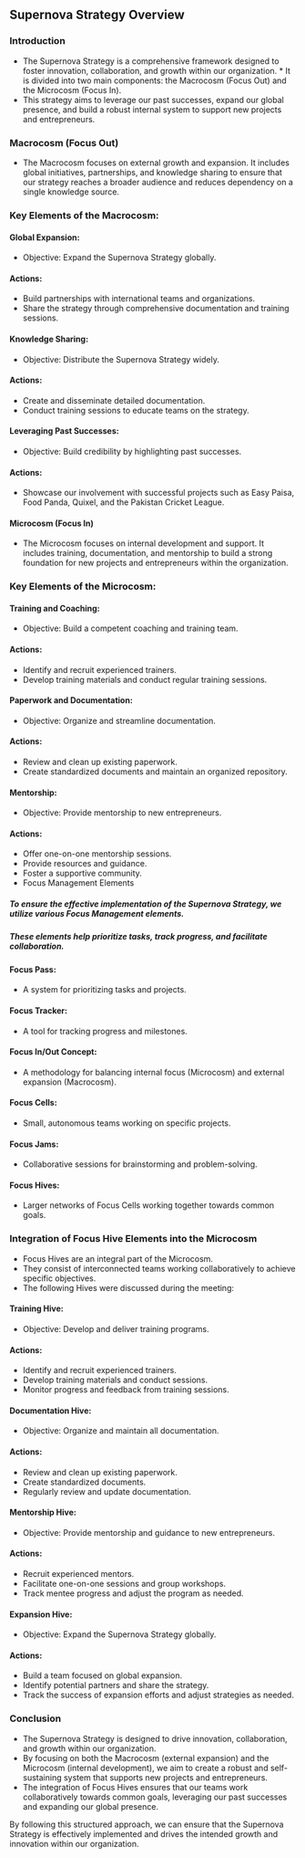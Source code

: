 ## Supernova Strategy Overview

### Introduction
* The Supernova Strategy is a comprehensive framework designed to foster innovation, collaboration, and growth within our organization. * It is divided into two main components: the Macrocosm (Focus Out) and the Microcosm (Focus In).
* This strategy aims to leverage our past successes, expand our global presence, and build a robust internal system to support new projects and entrepreneurs.

### Macrocosm (Focus Out)
* The Macrocosm focuses on external growth and expansion. It includes global initiatives, partnerships, and knowledge sharing to ensure that our strategy reaches a broader audience and reduces dependency on a single knowledge source.

### Key Elements of the Macrocosm:

#### Global Expansion:
* Objective: Expand the Supernova Strategy globally.

#### Actions:
* Build partnerships with international teams and organizations.
* Share the strategy through comprehensive documentation and training sessions.

#### Knowledge Sharing:
* Objective: Distribute the Supernova Strategy widely.

#### Actions:
* Create and disseminate detailed documentation.
* Conduct training sessions to educate teams on the strategy.

#### Leveraging Past Successes:
* Objective: Build credibility by highlighting past successes.

#### Actions:
* Showcase our involvement with successful projects such as Easy Paisa, Food Panda, Quixel, and the Pakistan Cricket League.

#### Microcosm (Focus In)
* The Microcosm focuses on internal development and support. It includes training, documentation, and mentorship to build a strong foundation for new projects and entrepreneurs within the organization.

### Key Elements of the Microcosm:

#### Training and Coaching:
* Objective: Build a competent coaching and training team.

#### Actions:
* Identify and recruit experienced trainers.
* Develop training materials and conduct regular training sessions.
  
#### Paperwork and Documentation:
* Objective: Organize and streamline documentation.

#### Actions:

* Review and clean up existing paperwork.
* Create standardized documents and maintain an organized repository.

#### Mentorship:
* Objective: Provide mentorship to new entrepreneurs.

#### Actions:
* Offer one-on-one mentorship sessions.
* Provide resources and guidance.
* Foster a supportive community.
* Focus Management Elements

##### To ensure the effective implementation of the Supernova Strategy, we utilize various Focus Management elements. 
##### These elements help prioritize tasks, track progress, and facilitate collaboration.

#### Focus Pass:
* A system for prioritizing tasks and projects.
#### Focus Tracker:
* A tool for tracking progress and milestones.
#### Focus In/Out Concept:
* A methodology for balancing internal focus (Microcosm) and external expansion (Macrocosm).
#### Focus Cells:
* Small, autonomous teams working on specific projects.
#### Focus Jams:
* Collaborative sessions for brainstorming and problem-solving.
#### Focus Hives:
* Larger networks of Focus Cells working together towards common goals.

### Integration of Focus Hive Elements into the Microcosm
* Focus Hives are an integral part of the Microcosm.
* They consist of interconnected teams working collaboratively to achieve specific objectives. 
* The following Hives were discussed during the meeting:

#### Training Hive:
* Objective: Develop and deliver training programs.

#### Actions:
* Identify and recruit experienced trainers.
* Develop training materials and conduct sessions.
* Monitor progress and feedback from training sessions.

#### Documentation Hive:
* Objective: Organize and maintain all documentation.

#### Actions:

* Review and clean up existing paperwork.
* Create standardized documents.
* Regularly review and update documentation.

#### Mentorship Hive:
* Objective: Provide mentorship and guidance to new entrepreneurs.

#### Actions:
* Recruit experienced mentors.
* Facilitate one-on-one sessions and group workshops.
* Track mentee progress and adjust the program as needed.

#### Expansion Hive:
* Objective: Expand the Supernova Strategy globally.

#### Actions:

* Build a team focused on global expansion.
* Identify potential partners and share the strategy.
* Track the success of expansion efforts and adjust strategies as needed.

### Conclusion

* The Supernova Strategy is designed to drive innovation, collaboration, and growth within our organization.
* By focusing on both the Macrocosm (external expansion) and the Microcosm (internal development), we aim to create a robust and self-sustaining system that supports new projects and entrepreneurs.
* The integration of Focus Hives ensures that our teams work collaboratively towards common goals, leveraging our past successes and expanding our global presence.

By following this structured approach, we can ensure that the Supernova Strategy is effectively implemented and drives the intended growth and innovation within our organization.
